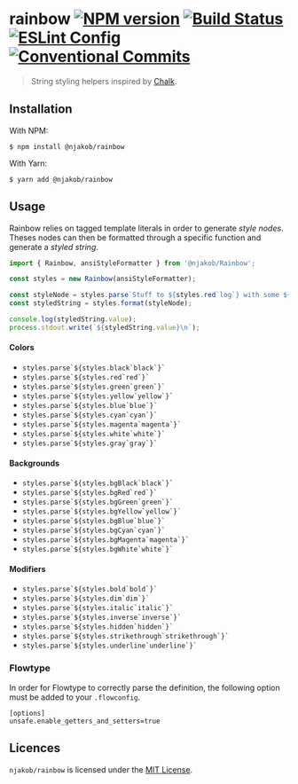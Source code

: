 
# rainbow [![NPM version][npm-status-image]][npm] [![Build Status][build-status-image]][travis] [![ESLint Config][eslint-config-image]][github:eslint-config] [![Conventional Commits][badge:conventional-commits]][conventional-commits]

> String styling helpers inspired by [Chalk][github:chalk].

## Installation

With NPM:

```
$ npm install @njakob/rainbow
```

With Yarn:

```
$ yarn add @njakob/rainbow
```

## Usage

Rainbow relies on tagged template literals in order to generate _style nodes_. Theses nodes can then be formatted through a specific function and generate a _styled string_.

```js
import { Rainbow, ansiStyleFormatter } from '@njakob/Rainbow';

const styles = new Rainbow(ansiStyleFormatter);

const styleNode = styles.parse`Stuff to ${styles.red`log`} with some ${styles.bold.blue`colors`}`;
const styledString = styles.format(styleNode);

console.log(styledString.value);
process.stdout.write(`${styledString.value}\n`);
```

#### Colors

* `` styles.parse`${styles.black`black`}` ``
* `` styles.parse`${styles.red`red`}` ``
* `` styles.parse`${styles.green`green`}` ``
* `` styles.parse`${styles.yellow`yellow`}` ``
* `` styles.parse`${styles.blue`blue`}` ``
* `` styles.parse`${styles.cyan`cyan`}` ``
* `` styles.parse`${styles.magenta`magenta`}` ``
* `` styles.parse`${styles.white`white`}` ``
* `` styles.parse`${styles.gray`gray`}` ``

#### Backgrounds

* `` styles.parse`${styles.bgBlack`black`}` ``
* `` styles.parse`${styles.bgRed`red`}` ``
* `` styles.parse`${styles.bgGreen`green`}` ``
* `` styles.parse`${styles.bgYellow`yellow`}` ``
* `` styles.parse`${styles.bgBlue`blue`}` ``
* `` styles.parse`${styles.bgCyan`cyan`}` ``
* `` styles.parse`${styles.bgMagenta`magenta`}` ``
* `` styles.parse`${styles.bgWhite`white`}` ``

#### Modifiers

* `` styles.parse`${styles.bold`bold`}` ``
* `` styles.parse`${styles.dim`dim`}` ``
* `` styles.parse`${styles.italic`italic`}` ``
* `` styles.parse`${styles.inverse`inverse`}` ``
* `` styles.parse`${styles.hidden`hidden`}` ``
* `` styles.parse`${styles.strikethrough`strikethrough`}` ``
* `` styles.parse`${styles.underline`underline`}` ``

### Flowtype

In order for Flowtype to correctly parse the definition, the following option
must be added to your `.flowconfig`.

```
[options]
unsafe.enable_getters_and_setters=true
```

## Licences

`njakob/rainbow` is licensed under the [MIT License][licence].

[licence]: LICENSE
[github:eslint-config]: https://github.com/njakob/eslint-config
[github:chalk]: https://github.com/chalk/chalk
[npm]: https://nodei.co/npm/@njakob/rainbow
[travis]: https://travis-ci.org/njakob/rainbow
[conventional-commits]: https://conventionalcommits.org
[npm-status-image]: https://img.shields.io/npm/v/@njakob/rainbow.svg
[build-status-image]: https://travis-ci.org/njakob/rainbow.svg?branch=master
[eslint-config-image]: https://img.shields.io/badge/eslint_config-njakob-463fd4.svg
[badge:conventional-commits]: https://img.shields.io/badge/conventional%20commits-1.0.0-yellow.svg
